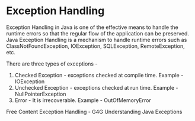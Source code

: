 # Exception Handling

Exception Handling in Java is one of the effective means to handle the runtime errors so that the regular flow of the application can be preserved. Java Exception Handling is a mechanism to handle runtime errors such as ClassNotFoundException, IOException, SQLException, RemoteException, etc.

There are three types of exceptions -
1. Checked Exception - exceptions checked at compile time. Example - IOException
2. Unchecked Exception - exceptions checked at run time. Example - NullPointerException
3. Error - It is irrecoverable. Example - OutOfMemoryError

<ResourceGroupTitle>Free Content</ResourceGroupTitle>
<BadgeLink colorScheme='yellow' badgeText='Read' href='https://www.geeksforgeeks.org/exceptions-in-java/'>Exception Handling - G4G</BadgeLink>
<BadgeLink badgeText='Watch' href='https://www.youtube.com/watch?v=W-N2ltgU-X4'>Understanding Java Exceptions</BadgeLink>
